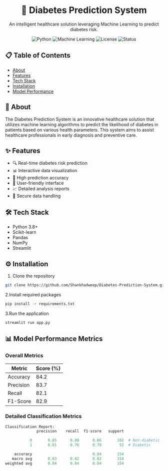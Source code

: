 <div align="center">
  <h1>🏥 Diabetes Prediction System</h1>
  <p>An intelligent healthcare solution leveraging Machine Learning to predict diabetes risk.</p>
  
  ![Python](https://img.shields.io/badge/Python-3.8%2B-blue)
  ![Machine Learning](https://img.shields.io/badge/Machine%20Learning-Sklearn-orange)
  ![License](https://img.shields.io/badge/License-MIT-green)
  ![Status](https://img.shields.io/badge/Status-Active-brightgreen)
</div>

## 📋 Table of Contents
- [About](#about)
- [Features](#features)
- [Tech Stack](#tech-stack)
- [Installation](#installation)
- [Model Performance](#model-performance)

## 🎯 About <a name="about"></a>
The Diabetes Prediction System is an innovative healthcare solution that utilizes machine learning algorithms to predict the likelihood of diabetes in patients based on various health parameters. This system aims to assist healthcare professionals in early diagnosis and preventive care.

## ✨ Features <a name="features"></a>
- 🔍 Real-time diabetes risk prediction
- 📊 Interactive data visualization
- 🎯 High prediction accuracy
- 📱 User-friendly interface
- 📈 Detailed analysis reports
- 🔐 Secure data handling

## 🛠️ Tech Stack <a name="tech-stack"></a>
- Python 3.8+
- Scikit-learn
- Pandas
- NumPy
- Streamlit

## ⚙️ Installation <a name="installation"></a>
1. Clone the repository
```bash
git clone https://github.com/Shankhadweep/Diabetes-Prediction-System.git
```
2.Install required packages
```bash
pip install -r requirements.txt
```
3.Run the application
```bash
streamlit run app.py
```
## 📊 Model Performance Metrics

### Overall Metrics
| Metric    | Score (%) |
|-----------|-----------|
| Accuracy  | 84.2      |
| Precision | 83.7      |
| Recall    | 82.1      |
| F1-Score  | 82.9      |

### Detailed Classification Metrics

```python
Classification Report:
              precision    recall  f1-score   support

           0       0.85      0.88      0.86       102  # Non-diabetic
           1       0.81      0.76      0.79        52  # Diabetic

    accuracy                           0.84       154
   macro avg       0.83      0.82      0.82       154
weighted avg       0.84      0.84      0.84       154

